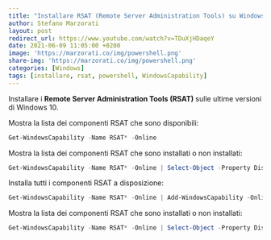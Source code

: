 ```yaml
---
title: "Installare RSAT (Remote Server Administration Tools) su Windows 10 con PowerShell"
author: Stefano Marzorati
layout: post
redirect_url: https://www.youtube.com/watch?v=TDuXjHDaqeY
date: 2021-06-09 11:05:00 +0200
image: 'https://marzorati.co/img/powershell.png'
share-img: 'https://marzorati.co/img/powershell.png'
categories: [Windows]
tags: [installare, rsat, powershell, WindowsCapability]
---
```

Installare i **Remote Server Administration Tools (RSAT)** sulle ultime versioni di Windows 10.

Mostra la lista dei componenti RSAT che sono disponibili:
~~~powershell
Get-WindowsCapability -Name RSAT* -Online
~~~

Mostra la lista dei componenti RSAT che sono installati o non installati:   
~~~powershell
Get-WindowsCapability -Name RSAT* -Online | Select-Object -Property DisplayName, State
~~~

Installa tutti i componenti RSAT a disposizione:   
~~~powershell
Get-WindowsCapability -Name RSAT* -Online | Add-WindowsCapability -Online
~~~

Mostra la lista dei componenti RSAT che sono installati o non installati:   
~~~powershell
Get-WindowsCapability -Name RSAT* -Online | Select-Object -Property DisplayName, State
~~~